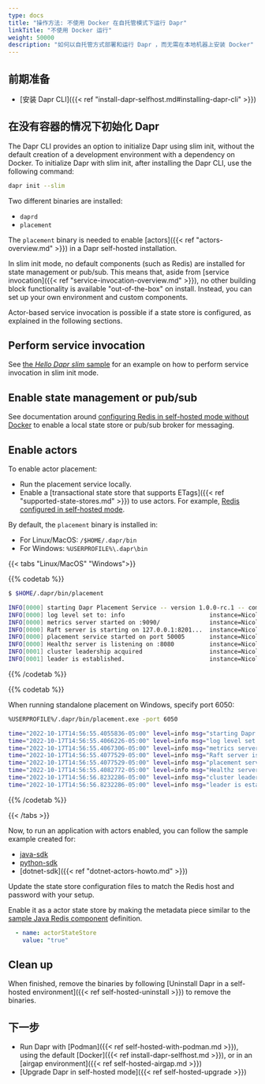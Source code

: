 ```yaml
---
type: docs
title: "操作方法: 不使用 Docker 在自托管模式下运行 Dapr"
linkTitle: "不使用 Docker 运行"
weight: 50000
description: "如何以自托管方式部署和运行 Dapr ，而无需在本地机器上安装 Docker"
---
```


## 前期准备

- [安装 Dapr CLI]({{< ref "install-dapr-selfhost.md#installing-dapr-cli" >}})

## 在没有容器的情况下初始化 Dapr

The Dapr CLI provides an option to initialize Dapr using slim init, without the default creation of a development environment with a dependency on Docker. To initialize Dapr with slim init, after installing the Dapr CLI, use the following command:

```bash
dapr init --slim
```

Two different binaries are installed:
- `daprd`
- `placement`

The `placement` binary is needed to enable [actors]({{< ref "actors-overview.md" >}}) in a Dapr self-hosted installation.

In slim init mode, no default components (such as Redis) are installed for state management or pub/sub. This means that, aside from [service invocation]({{< ref "service-invocation-overview.md" >}}), no other building block functionality is available "out-of-the-box" on install. Instead, you can set up your own environment and custom components.

Actor-based service invocation is possible if a state store is configured, as explained in the following sections.

## Perform service invocation
See [the _Hello Dapr slim_ sample](https://github.com/dapr/samples/tree/master/hello-dapr-slim) for an example on how to perform service invocation in slim init mode.

## Enable state management or pub/sub

See documentation around [configuring Redis in self-hosted mode without Docker](https://redis.io/topics/quickstart) to enable a local state store or pub/sub broker for messaging.

## Enable actors

To enable actor placement:
- Run the placement service locally.
- Enable a [transactional state store that supports ETags]({{< ref "supported-state-stores.md" >}}) to use actors. For example, [Redis configured in self-hosted mode](https://redis.io/topics/quickstart).

By default, the `placement` binary is installed in:

- For Linux/MacOS: `/$HOME/.dapr/bin`
- For Windows: `%USERPROFILE%\.dapr\bin`

{{< tabs "Linux/MacOS" "Windows">}}

{{% codetab %}}

```bash
$ $HOME/.dapr/bin/placement

INFO[0000] starting Dapr Placement Service -- version 1.0.0-rc.1 -- commit 13ae49d  instance=Nicoletaz-L10.redmond.corp.microsoft.com scope=dapr.placement type=log ver=1.0.0-rc.1
INFO[0000] log level set to: info                        instance=Nicoletaz-L10.redmond.corp.microsoft.com scope=dapr.placement type=log ver=1.0.0-rc.1
INFO[0000] metrics server started on :9090/              instance=Nicoletaz-L10.redmond.corp.microsoft.com scope=dapr.metrics type=log ver=1.0.0-rc.1
INFO[0000] Raft server is starting on 127.0.0.1:8201...  instance=Nicoletaz-L10.redmond.corp.microsoft.com scope=dapr.placement.raft type=log ver=1.0.0-rc.1
INFO[0000] placement service started on port 50005       instance=Nicoletaz-L10.redmond.corp.microsoft.com scope=dapr.placement type=log ver=1.0.0-rc.1
INFO[0000] Healthz server is listening on :8080          instance=Nicoletaz-L10.redmond.corp.microsoft.com scope=dapr.placement type=log ver=1.0.0-rc.1
INFO[0001] cluster leadership acquired                   instance=Nicoletaz-L10.redmond.corp.microsoft.com scope=dapr.placement type=log ver=1.0.0-rc.1
INFO[0001] leader is established.                        instance=Nicoletaz-L10.redmond.corp.microsoft.com scope=dapr.placement type=log ver=1.0.0-rc.1

```

{{% /codetab %}}

{{% codetab %}}

When running standalone placement on Windows, specify port 6050:

```bash
%USERPROFILE%/.dapr/bin/placement.exe -port 6050

time="2022-10-17T14:56:55.4055836-05:00" level=info msg="starting Dapr Placement Service -- version 1.9.0 -- commit fdce5f1f1b76012291c888113169aee845f25ef8" instance=LAPTOP-OMK50S19 scope=dapr.placement type=log ver=1.9.0
time="2022-10-17T14:56:55.4066226-05:00" level=info msg="log level set to: info" instance=LAPTOP-OMK50S19 scope=dapr.placement type=log ver=1.9.0
time="2022-10-17T14:56:55.4067306-05:00" level=info msg="metrics server started on :9090/" instance=LAPTOP-OMK50S19 scope=dapr.metrics type=log ver=1.9.0
time="2022-10-17T14:56:55.4077529-05:00" level=info msg="Raft server is starting on 127.0.0.1:8201..." instance=LAPTOP-OMK50S19 scope=dapr.placement.raft type=log ver=1.9.0
time="2022-10-17T14:56:55.4077529-05:00" level=info msg="placement service started on port 6050" instance=LAPTOP-OMK50S19 scope=dapr.placement type=log ver=1.9.0
time="2022-10-17T14:56:55.4082772-05:00" level=info msg="Healthz server is listening on :8080" instance=LAPTOP-OMK50S19 scope=dapr.placement type=log ver=1.9.0
time="2022-10-17T14:56:56.8232286-05:00" level=info msg="cluster leadership acquired" instance=LAPTOP-OMK50S19 scope=dapr.placement type=log ver=1.9.0
time="2022-10-17T14:56:56.8232286-05:00" level=info msg="leader is established." instance=LAPTOP-OMK50S19 scope=dapr.placement type=log ver=1.9.0

```

{{% /codetab %}}

{{< /tabs >}}

Now, to run an application with actors enabled, you can follow the sample example created for:
- [java-sdk](https://github.com/dapr/java-sdk/tree/master/examples/src/main/java/io/dapr/examples/actors)
- [python-sdk](https://github.com/dapr/python-sdk/tree/master/examples/demo_actor)
- [dotnet-sdk]({{< ref "dotnet-actors-howto.md" >}})

Update the state store configuration files to match the Redis host and password with your setup.

Enable it as a actor state store by making the metadata piece similar to the [sample Java Redis component](https://github.com/dapr/java-sdk/blob/master/examples/components/state/redis.yaml) definition.

```yaml
  - name: actorStateStore
    value: "true"
```

## Clean up

When finished, remove the binaries by following [Uninstall Dapr in a self-hosted environment]({{< ref self-hosted-uninstall >}}) to remove the binaries.

## 下一步
- Run Dapr with [Podman]({{< ref self-hosted-with-podman.md >}}), using the default [Docker]({{< ref install-dapr-selfhost.md >}}), or in an [airgap environment]({{< ref self-hosted-airgap.md >}})
- [Upgrade Dapr in self-hosted mode]({{< ref self-hosted-upgrade >}})